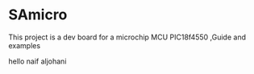 # SAmicro
This project is a dev board for a microchip MCU  PIC18f4550 ,Guide and examples 


hello naif aljohani
